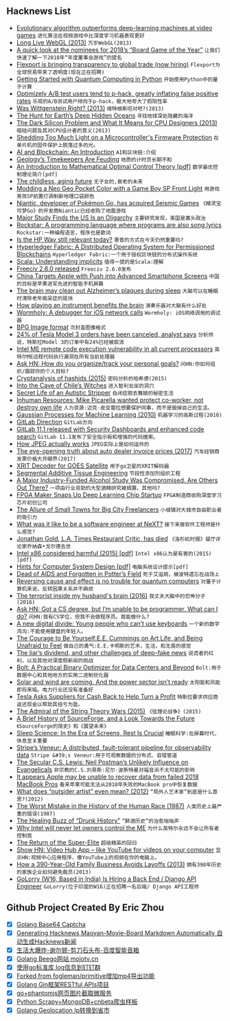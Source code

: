 ## Hacknews List


- [Evolutionary algorithm outperforms deep-learning machines at video games](https://www.technologyreview.com/s/611568/evolutionary-algorithm-outperforms-deep-learning-machines-at-video-games/)  `进化算法在视频游戏中比深度学习机器表现更好`
- [Long Live WebGL (2013)](https://nullprogram.com/blog/2013/06/10/)  `万岁WebGL(2013)`
- [A quick look at the nominees for 2018’s “Board Game of the Year”](https://arstechnica.com/gaming/2018/07/2018s-board-game-of-the-year-will-be-announced-monday/)  `让我们快速了解一下2018年“年度董事会游戏”的提名`
- [Flexport is bringing transparency to global trade (now hiring)](https://www.flexport.com/careers/department/engineering)  `Flexport为全球贸易带来了透明度(现在正在招聘)`
- [Getting Started with Quantum Computing in Python](http://dataespresso.com/en/2018/07/22/Tutorial-Generating-random-numbers-with-a-quantum-computer-Python)  `开始使用Python中的量子计算`
- [Optimizely A/B test users tend to p-hack, greatly inflating false positive rates](https://papers.ssrn.com/sol3/papers.cfm?abstract_id=3204791)  `乐观的A/B测试用户倾向于p-hack，极大地夸大了假阳性率`
- [Was Wittgenstein Right? (2013)](https://opinionator.blogs.nytimes.com/2013/03/03/was-wittgenstein-right/)  `维特根斯坦对吧?(2013)`
- [The Hunt for Earth’s Deep Hidden Oceans](https://www.quantamagazine.org/the-hunt-for-earths-deep-hidden-oceans-20180711/)  `寻找地球深处隐藏的海洋`
- [The Dark Silicon Problem and What It Means for CPU Designers (2013)](http://www.informit.com/articles/article.aspx?p=2142913)  `暗硅问题及其对CPU设计者的意义(2013)`
- [Shedding Too Much Light on a Microcontroller&#39;s Firmware Protection](https://www.aisec.fraunhofer.de/en/FirmwareProtection.html)  `在单片机的固件保护上脱落过多的光。`
- [AI and Blockchain: An Introduction](http://mattturck.com/ai-blockchain/)  `AI和区块链:介绍`
- [Geology’s Timekeepers Are Feuding](https://www.theatlantic.com/amp/article/565628/?single_page=true)  `地质的计时员长期不和`
- [An Introduction to Mathematical Optimal Control Theory [pdf]](https://math.berkeley.edu/~evans/control.course.pdf)  `数学最优控制理论简介[pdf]`
- [The childless, aging future](https://www.axios.com/newsletters/axios-am-c7902702-0ed3-46b0-97ba-77a77cd1d16c.html?)  `无子女的,衰老的未来`
- [Modding a Neo Geo Pocket Color with a Game Boy SP Front Light](https://www.igorkromin.net/index.php/2018/07/22/modding-a-neo-geo-pocket-color-with-a-game-boy-sp-front-light/)  `用游戏男孩SP前置灯调制新地理口袋颜色`
- [Niantic, developer of Pokémon Go, has acquired Seismic Games](https://www.nianticlabs.com/blog/seismicgames/)  `《精灵宝可梦Go》的开发商Niantic已经收购了地震游戏`
- [Major Study Finds the US Is an Oligarchy](http://www.businessinsider.com/major-study-finds-that-the-us-is-an-oligarchy-2014-4?IR=T)  `主要研究发现，美国是寡头政治`
- [Rockstar: A programming language where programs are also song lyrics](https://github.com/dylanbeattie/rockstar)  `Rockstar:一种编程语言，程序也是歌词`
- [Is the HP Way still relevant today?](http://theengineeringmanager.com/growth/is-the-hp-way-still-relevant-today/)  `惠普的方式在今天仍然重要吗?`
- [Hyperledger Fabric: A Distributed Operating System for Permissioned Blockchains](https://arxiv.org/abs/1801.10228v1)  `Hyperledger Fabric:一个用于授权区块链的分布式操作系统`
- [Scala: Understanding implicits](https://kubuszok.com/2018/implicits-type-classes-and-extension-methods-part-4/)  `值得一提的是Scala:理解`
- [Freeciv 2.6.0 released](http://freeciv.wikia.com/wiki/NEWS-2.6.0)  `Freeciv 2.6.0发布`
- [China Targets Apple with Push into Advanced Smartphone Screens](https://www.wsj.com/articles/china-targets-apple-with-push-into-advanced-smartphone-screens-1532260804)  `中国的目标是苹果进军先进的智能手机屏幕`
- [The brain may clean out Alzheimer’s plaques during sleep](https://www.sciencenews.org/article/sleep-brain-alzheimers-plaques-protein)  `大脑可以在睡眠时清除老年痴呆症的斑块`
- [How playing an instrument benefits the brain](https://www.brainpickings.org/2015/01/29/music-brain-ted-ed/)  `演奏乐器对大脑有什么好处`
- [Wormholy: A debugger for iOS network calls](https://github.com/pmusolino/Wormholy)  `Wormholy: iOS网络调用的调试器`
- [BPG Image format](https://bellard.org/bpg/)  `次封盖图像格式`
- [24% of Tesla Model 3 orders have been canceled, analyst says](https://money.cnn.com/2018/07/19/technology/business/tesla-downgrade/index.html)  `分析师说，特斯拉Model 3的订单中有24%已经被取消`
- [Intel ME remote code execution vulnerability in all current processors](http://blog.ptsecurity.com/2018/07/intel-patches-new-me-vulnerabilities.html)  `英特尔ME远程代码执行漏洞在所有当前处理器`
- [Ask HN: How do you organize/track your personal goals?](item?id=17586375)  `问HN:你如何组织/跟踪你的个人目标?`
- [Cryptanalysis of hashids (2015)](https://carnage.github.io/2015/08/cryptanalysis-of-hashids)  `密码分析的哈希德(2015)`
- [Into the Cave of Chile’s Witches](https://www.smithsonianmag.com/history/into-the-cave-of-chiles-witches-20138093/?no-ist)  `进入智利女巫的洞穴`
- [Secret Life of an Autistic Stripper](http://narrative.ly/secret-life-of-an-autistic-stripper/)  `自闭症脱衣舞娘的秘密生活`
- [Inhuman Resources: Mike Picarella wanted protect co-worker, not destroy own life](https://highline.huffingtonpost.com/articles/en/hsbc-sexual-harassment-hr/)  `人力资源:迈克·皮亚雷拉想要保护同事，而不是毁掉自己的生活。`
- [Gaussian Processes for Machine Learning (2010)](http://www.gaussianprocess.org/gpml/)  `机器学习的高斯过程(2010)`
- [GitLab Direction](https://about.gitlab.com/direction/)  `GitLab方向`
- [GitLab 11.1 released with Security Dashboards and enhanced code search](https://about.gitlab.com/2018/07/22/gitlab-11-1-released/)  `GitLab 11.1发布了安全指示板和增强的代码搜索。`
- [How JPEG actually works](https://blogs.msdn.microsoft.com/devdev/2006/04/12/how-does-jpeg-actually-work/)  `JPEG实际上是如何运作的`
- [The eye-opening truth about auto dealer invoice prices (2017)](https://clark.com/cars/eye-opening-truth-about-dealer-invoice-price/)  `汽车经销商发票价格大开眼界(2017)`
- [XRIT Decoder for GOES Satellite](https://usa-satcom.com/xrit-decoder-for-goes-satellite/)  `用于go卫星的XRIT解码器`
- [Segmental Additive Tissue Engineering](https://www.nature.com/articles/s41598-018-29270-4)  `节段性添加剂组织工程`
- [A Major Industry-Funded Alcohol Study Was Compromised. Are Others Out There?](https://undark.org/article/mach15-alcohol-nih-industry-funding/)  `一项由行业资助的大型酒精研究被搁置。其他吗?`
- [FPGA Maker Snaps Up Deep Learning Chip Startup](https://www.nextplatform.com/2018/07/18/fpga-maker-snaps-up-deep-learning-chip-startup/)  `FPGA制造商收购深度学习芯片初创公司`
- [The Allure of Small Towns for Big City Freelancers](https://slate.com/human-interest/2018/07/big-city-freelancers-look-to-small-cities-to-lower-cost-of-living.html)  `小城镇对大城市自由职业者的吸引力`
- [What was it like to be a software engineer at NeXT?](https://www.quora.com/What-was-it-like-to-be-a-software-engineer-at-NeXT-Did-workers-interact-with-Steve-Jobs/answer/Paul-King-2)  `接下来做软件工程师是什么感觉?`
- [Jonathan Gold, L.A. Times Restaurant Critic, has died](https://www.thedailybeast.com/jonathan-gold-legendary-la-times-restaurant-critic-is-dead-at-57)  `《洛杉矶时报》餐厅评论家乔纳森•戈尔德去世`
- [Intel x86 considered harmful (2015) [pdf]](https://blog.invisiblethings.org/papers/2015/x86_harmful.pdf)  `Intel x86认为是有害的(2015)[pdf]`
- [Hints for Computer System Design [pdf]](https://www.microsoft.com/en-us/research/wp-content/uploads/2016/02/acrobat-17.pdf)  `电脑系统设计提示[pdf]`
- [Dead of AIDS and Forgotten in Potter’s Field](https://www.nytimes.com/2018/07/03/nyregion/hart-island-aids-new-york.html)  `死于艾滋病，被波特遗忘在战场上`
- [Reversing cause and effect is no trouble for quantum computers](https://phys.org/news/2018-07-reversing-effect-quantum.html)  `对量子计算机来说，反转因果关系并不麻烦`
- [The terrorist inside my husband&#39;s brain (2016)](http://n.neurology.org/content/87/13/1308)  `我丈夫大脑中的恐怖分子(2016)`
- [Ask HN: Got a CS degree, but I’m unable to be programmer. What can I do?](item?id=17589482)  `问HN:我有CS学位，但我不会做程序员。我能做什么?`
- [A new digital divide: Young people who can’t use keyboards](http://www.asahi.com/ajw/articles/AJ201803290068.html)  `一个新的数字鸿沟:不能使用键盘的年轻人。`
- [The Courage to Be Yourself:E.E. Cummings on Art,Life, and Being Unafraid to Feel](https://www.brainpickings.org/2017/09/25/e-e-cummings-advice/)  `做自己的勇气:E.E.卡明斯的艺术，生活，和无畏的感觉`
- [The liar’s dividend, and other challenges of deep-fake news](https://www.theguardian.com/commentisfree/2018/jul/22/deep-fake-news-donald-trump-vladimir-putin)  `说谎者的红利，以及其他对深度假新闻的挑战`
- [Bolt: A Practical Binary Optimizer for Data Centers and Beyond](https://arxiv.org/abs/1807.06735)  `Bolt:用于数据中心和其他地方的实用二进制优化器`
- [Solar and wind are coming. And the power sector isn’t ready](https://www.vox.com/energy-and-environment/2018/5/18/17359730/wind-solar-power-grid-electricity-managers)  `太阳能和风能即将来临。电力行业还没有准备好`
- [Tesla Asks Suppliers for Cash Back to Help Turn a Profit](https://www.wsj.com/articles/tesla-asks-suppliers-for-cash-back-to-help-turn-a-profit-1532301091)  `特斯拉要求供应商返还现金以帮助其扭亏为盈。`
- [The Admiral of the String Theory Wars (2015)](http://nautil.us/issue/24/error/the-admiral-of-the-string-theory-wars)  `《弦理论战争》(2015)`
- [A Brief History of SourceForge, and a Look Towards the Future](https://sourceforge.net/blog/brief-history-sourceforge-look-to-future/)  `《SourceForge的简史》和《展望未来》`
- [Sleep Science: In the Era of Screens, Rest Is Crucial](https://www.nationalgeographic.com/magazine/2018/08/science-of-sleep/)  `睡眠科学:在屏幕时代，休息至关重要`
- [Stripe’s Veneur: A distributed, fault-tolerant pipeline for observability data](https://github.com/stripe/veneur)  `Stripe &#39;s Veneur:用于可观察数据的分布式、容错管道`
- [The Secular C.S. Lewis: Neil Postman’s Unlikely Influence on Evangelicals](https://secondnaturejournal.com/the-secular-c-s-lewis-neil-postmans-unlikely-influence-on-evangelicals/)  `非宗教的C.S.刘易斯:尼尔·波斯特曼对福音派不太可能的影响`
- [It appears Apple may be unable to recover data from failed 2018 MacBook Pros](https://www.macrumors.com/2018/07/22/2018-macbook-pro-lacks-data-recovery-port/)  `看来苹果可能无法从2018年失败的MacBook pro中恢复数据`
- [What does “outsider artist” even mean? (2012)](https://hyperallergic.com/56801/what-does-outsider-artist-even-mean/)  `“局外人艺术家”到底是什么意思?(2012)`
- [The Worst Mistake in the History of the Human Race (1987)](http://www.ditext.com/diamond/mistake.html)  `人类历史上最严重的错误(1987)`
- [The Healing Buzz of “Drunk History”](https://www.newyorker.com/magazine/2018/07/23/the-healing-buzz-of-drunk-history)  `“醉酒历史”的治愈嗡嗡声`
- [Why Intel will never let owners control the ME](https://www.devever.net/~hl/intelme)  `为什么英特尔永远不会让所有者控制我`
- [The Return of the Super-Elite](http://jacobinmag.com/2018/07/income-inequality-super-rich-economic-policy-institute/)  `超级精英的回归`
- [Show HN: Video Hub App – like YouTube for videos on your computer](https://videohubapp.com/)  `显示HN:视频中心应用程序，像YouTube上的视频在你的电脑上。`
- [How a 390-Year-Old Family Business Avoids Layoffs (2013)](https://www.cnbc.com/id/100538450)  `拥有390年历史的家族企业如何避免裁员(2013)`
- [GoLorry (W16, Based in India) Is Hiring a Back End / Django API Engineer](item?id=17590958)  `GoLorry(位于印度的W16)正在招聘一名后端/ Django API工程师`

## Github Project Created By Eric Zhou

- [x] [Golang Base64 Captcha](https://github.com/mojocn/base64Captcha)
- [x] [Generating Hacknews Maoyan-Movie-Board Markdown Automatically 自动生成Hacknews新闻](https://github.com/dejavuzhou/md-genie)
- [x] [生活大爆炸-谢尔顿-剪刀石头布-百度智能音箱](https://github.com/mojocn/dueros-bang-game)
- [x] [Golang Beego网站 mojotv.cn](https://github.com/mojocn/www.mojotv.cn)
- [x] [使用go标准库,log信息到钉钉群](https://github.com/mojocn/dooger)
- [x] [Forked from fogleman/primitive增加mp4导出功能](https://github.com/mojocn/primitive)
- [x] [Golang Gin框架RESTful APIs项目](https://github.com/JJJJJJJerk/ezier-golang-web-api-framework)
- [x] [go+phantomjs网页图片截取微服务](https://github.com/mojocn/screen_shot)
- [x] [Python Scrapy+MongoDB+cnbeta爬虫样板](https://github.com/mojocn/scrapy_mongodb_boilerplate_cnbeta)
- [x] [Golang Geolocation Ip转换到省市](https://github.com/mojocn/ip2location)